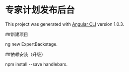 # 专家计划发布后台

This project was generated with [Angular CLI](https://github.com/angular/angular-cli) version 1.0.3. 

##新建项目

ng new ExpertBackstage.

##依赖安装（升级）

npm install --save handlebars.